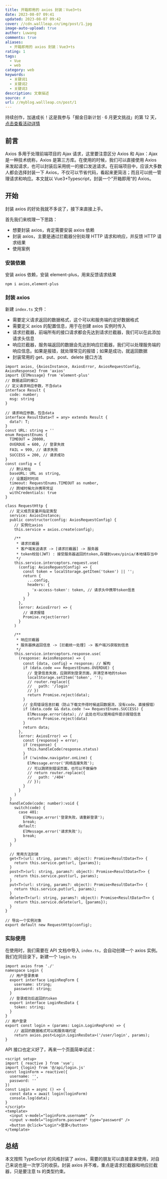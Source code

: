 ```yaml
---
title: 开箱即用的 axios 封装：Vue3+ts
date: 2023-08-07 09:41
updated: 2023-08-07 09:42
cover: //cdn.wallleap.cn/img/post/1.jpg
image-auto-upload: true
author: Luwang
comments: true
aliases:
  - 开箱即用的 axios 封装：Vue3+ts
rating: 1
tags:
  - Vue
  - web
category: web
keywords:
  - 关键词1
  - 关键词2
  - 关键词3
description: 文章描述
source: #
url: //myblog.wallleap.cn/post/1
---
```


持续创作，加速成长！这是我参与「掘金日新计划 · 6 月更文挑战」的第 12 天，[点击查看活动详情](https://juejin.cn/post/7099702781094674468 "https://juejin.cn/post/7099702781094674468")

## 前言

Axios 多用于处理前端项目的 Ajax 请求，这里要注意区分 Axios 和 Ajax：Ajax 是一种技术统称，Axios 是第三方库。在使用的时候，我们可以直接使用 Axios 来发起请求，也可以封装后采用统一的接口发送请求。在前端项目中，应该大多数人都会选择封装一下 Axios，不仅可以节省代码，看起来更简洁；而且可以统一管理请求和响应。本文就以 Vue3+Typescript，封装一个”开箱即用“的 Axios。

## 开始

封装 axios 的好处我就不多说了，接下来直接上手。

首先我们来梳理一下思路：

- 想要封装 axios，肯定需要安装 axios 依赖
- 封装 axios，主要是通过拦截器分别处理 HTTP 请求和响应，并反馈 HTTP 请求结果
- 使用案例

### 安装依赖

安装 axios 依赖，安装 element-plus，用来反馈请求结果

```
npm i axios,element-plus
```

### 封装 axios

新建 `index.ts` 文件：

- 需要定义请求返回的数据格式，这个可以和服务端约定好数据格式
- 需要定义 axios 的配置信息，用于在创建 axios 实例时传入
- 请求拦截器，前端所有的接口请求都会先达到请求拦截器，我们可以在此添加请求头信息
- 响应拦截器，服务端返回的数据会先达到响应拦截器，我们可以处理服务端的响应信息。如果是报错，就处理常见的报错；如果是成功，就返回数据
- 封装常用的 get、put、post、delete 接口方法

```
import axios, {AxiosInstance, AxiosError, AxiosRequestConfig, AxiosResponse} from 'axios'
import {ElMessage} from 'element-plus'
// 数据返回的接口
// 定义请求响应参数，不含data
interface Result {
  code: number;
  msg: string
}

// 请求响应参数，包含data
interface ResultData<T = any> extends Result {
  data?: T;
}
const URL: string = ''
enum RequestEnums {
  TIMEOUT = 20000,
  OVERDUE = 600, // 登录失效
  FAIL = 999, // 请求失败
  SUCCESS = 200, // 请求成功
}
const config = {
  // 默认地址
  baseURL: URL as string,
  // 设置超时时间
  timeout: RequestEnums.TIMEOUT as number,
  // 跨域时候允许携带凭证
  withCredentials: true
}

class RequestHttp {
  // 定义成员变量并指定类型
  service: AxiosInstance;
  public constructor(config: AxiosRequestConfig) {
    // 实例化axios
    this.service = axios.create(config);

    /**
     * 请求拦截器
     * 客户端发送请求 -> [请求拦截器] -> 服务器
     * token校验(JWT) : 接受服务器返回的token,存储到vuex/pinia/本地储存当中
     */
    this.service.interceptors.request.use(
      (config: AxiosRequestConfig) => {
        const token = localStorage.getItem('token') || '';
        return {
          ...config,
          headers: {
            'x-access-token': token, // 请求头中携带token信息
          }
        }
      },
      (error: AxiosError) => {
        // 请求报错
        Promise.reject(error)
      }
    )

    /**
     * 响应拦截器
     * 服务器换返回信息 -> [拦截统一处理] -> 客户端JS获取到信息
     */
    this.service.interceptors.response.use(
      (response: AxiosResponse) => {
        const {data, config} = response; // 解构
        if (data.code === RequestEnums.OVERDUE) {
          // 登录信息失效，应跳转到登录页面，并清空本地的token
          localStorage.setItem('token', '');
          // router.replace({
          //   path: '/login'
          // })
          return Promise.reject(data);
        }
        // 全局错误信息拦截（防止下载文件得时候返回数据流，没有code，直接报错）
        if (data.code && data.code !== RequestEnums.SUCCESS) {
          ElMessage.error(data); // 此处也可以使用组件提示报错信息
          return Promise.reject(data)
        }
        return data;
      },
      (error: AxiosError) => {
        const {response} = error;
        if (response) {
          this.handleCode(response.status)
        }
        if (!window.navigator.onLine) {
          ElMessage.error('网络连接失败');
          // 可以跳转到错误页面，也可以不做操作
          // return router.replace({
          //   path: '/404'
          // });
        }
      }
    )
  }
  handleCode(code: number):void {
    switch(code) {
      case 401:
        ElMessage.error('登录失败，请重新登录');
        break;
      default:
        ElMessage.error('请求失败');
        break;
    }
  }

  // 常用方法封装
  get<T>(url: string, params?: object): Promise<ResultData<T>> {
    return this.service.get(url, {params});
  }
  post<T>(url: string, params?: object): Promise<ResultData<T>> {
    return this.service.post(url, params);
  }
  put<T>(url: string, params?: object): Promise<ResultData<T>> {
    return this.service.put(url, params);
  }
  delete<T>(url: string, params?: object): Promise<ResultData<T>> {
    return this.service.delete(url, {params});
  }
}

// 导出一个实例对象
export default new RequestHttp(config);
```

### 实际使用

在使用时，我们需要在 API 文档中导入 `index.ts`，会自动创建一个 axios 实例。我们在同目录下，新建一个 `login.ts`

```
import axios from './'
namespace Login {
  // 用户登录表单
  export interface LoginReqForm {
    username: string;
    password: string;
  }
  // 登录成功后返回的token
  export interface LoginResData {
    token: string;
  }
}
// 用户登录
export const login = (params: Login.LoginReqForm) => {
    // 返回的数据格式可以和服务端约定
    return axios.post<Login.LoginResData>('/user/login', params);
}
```

API 接口也定义好了，再来一个页面简单试试：

```
<script setup>
import { reactive } from 'vue';
import {login} from '@/api/login.js'
const loginForm = reactive({
  username: '',
  password: ''
})
const Login = async () => {
  const data = await login(loginForm)
  console.log(data);
}
</script>
<template>
  <input v-model="loginForm.username" />
  <input v-model="loginForm.password" type="password" />
  <button @click="Login">登录</button>
</template>
```

## 总结

本文按照 TypeScript 的风格封装了 axios，需要的朋友可以直接拿来使用，对自己来说也是一次学习的收获。封装 axios 并不难，重点是请求拦截器和响应拦截器，只是要注意 ts 的类型约束。
